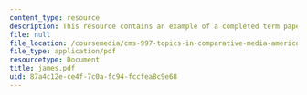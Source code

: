 ```yaml
---
content_type: resource
description: This resource contains an example of a completed term paper.
file: null
file_location: /coursemedia/cms-997-topics-in-comparative-media-american-pro-wrestling-spring-2007/87a4c12ece4f7c0afc94fccfea8c9e68_james.pdf
file_type: application/pdf
resourcetype: Document
title: james.pdf
uid: 87a4c12e-ce4f-7c0a-fc94-fccfea8c9e68
---
```

